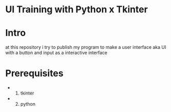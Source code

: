 # UI Training with Python x Tkinter

Intro
=================
  at this repository i try to publish my program to make a user interface aka UI with a button and input as a interactive interface

Prerequisites
=================
* 1. tkinter
* 2. python
